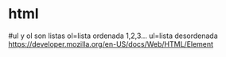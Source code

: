 # html
#ul y ol son listas
ol=lista ordenada 1,2,3...
ul=lista desordenada
https://developer.mozilla.org/en-US/docs/Web/HTML/Element